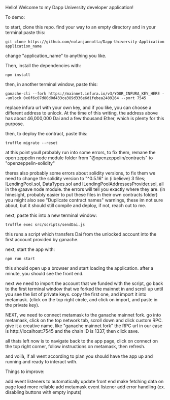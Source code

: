 Hello! Welcome to my Dapp University developer application!


To demo:

to start, clone this repo. find your way to an empty directory and in your terminal paste this:

 `git clone https://github.com/nolanjannotta/Dapp-University-Application application_name`
 
 change "application_name" to anything you like.
 
 
 Then, install the dependencies with:
 
 `npm install`
 
 then, in another terminal window, paste this:
 
 `ganache-cli --fork https://mainnet.infura.io/v3/YOUR_INFURA_KEY_HERE --unlock 0x6f6c07d80d0d433ca389d336e6d1febea2489264 --port 7545`
 
replace infura url with your own key, and if you like, you can choose a different address to unlock. At the time of this writing, the address above has about 46,000,000 Dai and a few thousand Ether, which is plenty for this purpose. 


then, to deploy the contract, paste this:

`truffle migrate --reset`

at this point youll probably run into some errors, to fix them, remane the open zeppelin node module folder from "@openzeppelin/contracts" to "openzeppelin-solidity"

theres also probably some errors about solidity versions, to fix them we need to change the solidity version to "^0.5.16" in (i believe) 3 files; ILendingPool.sol, DataTypes.sol and ILendingPoolAddressesProvider.sol, all in the @aave node module. the errors will tell you exactly where they are. (in hinesight, probably easier to put these files in their own contracts folder) you might also see "Duplicate contract names" warnings, these im not sure about, but it should still compile and deploy, if not, reach out to me.

next, paste this into a new terminal window: 

`truffle exec src/scripts/sendDai.js`

this runs a script which transfers Dai from the unlocked account into the first account provided by ganache.

next, start the app with:

`npm run start`

this should open up a browser and start loading the application. 
after a minute, you should see the front end.



next we need to import the account that we funded with the script, go back to the first terminal window that we forked the mainnet in and scroll up until you see the list of private keys. copy the first one, and import it into metamask. (click on the top right circle, and click on import, and paste in the private key).

NEXT, we need to connect metamask to the ganache mainnet fork. go into metamask, click on the top network tab, scroll down and click custom RPC. 
give it a creative name, like "ganache mainnet fork" the RPC url in our case is http://localhost:7545 and the chain ID is 1337, then click save.

all thats left now is to navigate back to the app page, click on connect on the top right corner, follow instructions on metamask, then refresh.

and voilà, if all went according to plan you should have the app up and running and ready to interact with.









Things to improve:

add event listeners to automatically update front end
make fetching data on page load more reliable 
add metamask event listener
add error handling (ex. disabling buttons with empty inputs)

